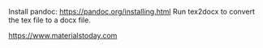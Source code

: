 Install pandoc: https://pandoc.org/installing.html
Run tex2docx to convert the tex file to a docx file.

https://www.materialstoday.com